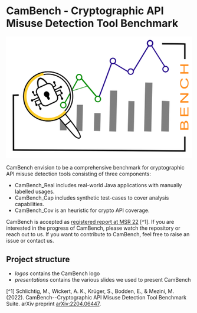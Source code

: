 # CamBench - Cryptographic API Misuse Detection Tool Benchmark

![](./logos/CamBench.png)

CamBench envision to be a comprehensive benchmark for cryptographic API misuse detection tools consisting of three components: 
- CamBench_Real includes real-world Java applications with manually labelled usages. 
- CamBench_Cap includes synthetic test-cases to cover analysis capabilities.
- CamBench_Cov is an heuristic for crypto API coverage. 

CamBench is accepted as [registered report at MSR 22](https://conf.researchr.org/track/msr-2022/msr-2022-registered-reports?#event-overview) [^1].
If you are interested in the progress of CamBench, please watch the repository or reach out to us. 
If you want to contribute to CamBench, feel free to raise an issue or contact us. 


## Project structure

- *logos* contains the CamBench logo 
- *presentations* contains the various slides we used to present CamBench

[^1] Schlichtig, M., Wickert, A. K., Krüger, S., Bodden, E., & Mezini, M. (2022). CamBench--Cryptographic API Misuse Detection Tool Benchmark Suite. arXiv preprint [arXiv:2204.06447](https://arxiv.org/abs/2204.06447).